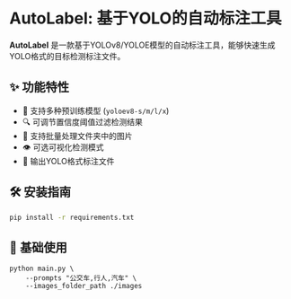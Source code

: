 # AutoLabel: 基于YOLO的自动标注工具

**AutoLabel** 是一款基于YOLOv8/YOLOE模型的自动标注工具，能够快速生成YOLO格式的目标检测标注文件。

## ✨ 功能特性
- 🚀 支持多种预训练模型 (`yoloev8-s/m/l/x`)
- 🔍 可调节置信度阈值过滤检测结果
- 📁 支持批量处理文件夹中的图片
- 👁️ 可选可视化检测模式
- 📝 输出YOLO格式标注文件

## 🛠 安装指南
```bash
pip install -r requirements.txt
```

## 🚀 基础使用
```commandline
python main.py \
    --prompts "公交车,行人,汽车" \
    --images_folder_path ./images
```
